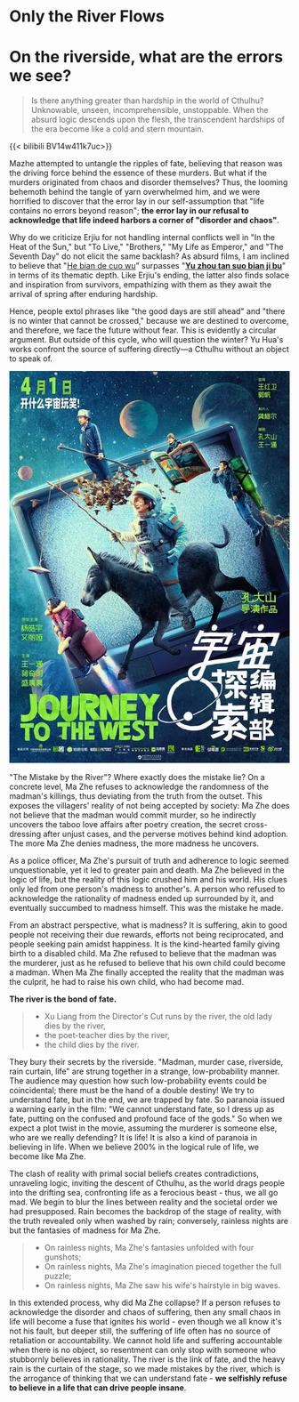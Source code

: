 #  Only the River Flows


# On the riverside, what are the errors we see? 

> Is there anything greater than hardship in the world of Cthulhu? Unknowable, unseen, incomprehensible, unstoppable. When the absurd logic descends upon the flesh, the transcendent hardships of the era become like a cold and stern mountain.

{{< bilibili BV14w411k7uc>}}

Mazhe attempted to untangle the ripples of fate, believing that reason was the driving force behind the essence of these murders. But what if the murders originated from chaos and disorder themselves? Thus, the looming behemoth behind the tangle of yarn overwhelmed him, and we were horrified to discover that the error lay in our self-assumption that "life contains no errors beyond reason"; **the error lay in our refusal to acknowledge that life indeed harbors a corner of "disorder and chaos"**.


Why do we criticize Erjiu for not handling internal conflicts well in "In the Heat of the Sun," but "To Live," "Brothers," "My Life as Emperor," and "The Seventh Day" do not elicit the same backlash? As absurd films, I am inclined to believe that "[He bian de cuo wu](https://www.imdb.com/title/tt27590147/?ref_=fn_al_tt_1)" surpasses "**[Yu zhou tan suo bian ji bu](https://www.imdb.com/title/tt15072612/)**" in terms of its thematic depth. Like Erjiu's ending, the latter also finds solace and inspiration from survivors, empathizing with them as they await the arrival of spring after enduring hardship.

Hence, people extol phrases like "the good days are still ahead" and "there is no winter that cannot be crossed," because we are destined to overcome, and therefore, we face the future without fear. This is evidently a circular argument. But outside of this cycle, who will question the winter? Yu Hua's works confront the source of suffering directly—a Cthulhu without an object to speak of.

![Yu zhou tan suo bian ji bu](/img/《河边的错误》是什么.en-20240523092008017.webp)

"The Mistake by the River"? Where exactly does the mistake lie? On a concrete level, Ma Zhe refuses to acknowledge the randomness of the madman's killings, thus deviating from the truth from the outset. This exposes the villagers' reality of not being accepted by society: Ma Zhe does not believe that the madman would commit murder, so he indirectly uncovers the taboo love affairs after poetry creation, the secret cross-dressing after unjust cases, and the perverse motives behind kind adoption. The more Ma Zhe denies madness, the more madness he uncovers.

As a police officer, Ma Zhe's pursuit of truth and adherence to logic seemed unquestionable, yet it led to greater pain and death. Ma Zhe believed in the logic of life, but the reality of this logic crushed him and his world. His clues only led from one person's madness to another's. A person who refused to acknowledge the rationality of madness ended up surrounded by it, and eventually succumbed to madness himself. This was the mistake he made.

From an abstract perspective, what is madness? It is suffering, akin to good people not receiving their due rewards, efforts not being reciprocated, and people seeking pain amidst happiness. It is the kind-hearted family giving birth to a disabled child. Ma Zhe refused to believe that the madman was the murderer, just as he refused to believe that his own child could become a madman. When Ma Zhe finally accepted the reality that the madman was the culprit, he had to raise his own child, who had become mad.

**The river is the bond of fate.** 

> - Xu Liang from the Director's Cut runs by the river, the old lady dies by the river, 
> - the poet-teacher dies by the river, 
> -  the child dies by the river. 

They bury their secrets by the riverside. "Madman, murder case, riverside, rain curtain, life" are strung together in a strange, low-probability manner. The audience may question how such low-probability events could be coincidental; there must be the hand of a double destiny! We try to understand fate, but in the end, we are trapped by fate. So paranoia issued a warning early in the film: "We cannot understand fate, so I dress up as fate, putting on the confused and profound face of the gods." So when we expect a plot twist in the movie, assuming the murderer is someone else, who are we really defending? It is life! It is also a kind of paranoia in believing in life. When we believe 200% in the logical rule of life, we become like Ma Zhe.

The clash of reality with primal social beliefs creates contradictions, unraveling logic, inviting the descent of Cthulhu, as the world drags people into the drifting sea, confronting life as a ferocious beast - thus, we all go mad. We begin to blur the lines between reality and the societal order we had presupposed. Rain becomes the backdrop of the stage of reality, with the truth revealed only when washed by rain; conversely, rainless nights are but the fantasies of madness for Ma Zhe.

> - On rainless nights, Ma Zhe's fantasies unfolded with four gunshots; 
> - On rainless nights, Ma Zhe's imagination pieced together the full puzzle; 
> - On rainless nights, Ma Zhe saw his wife's hairstyle in big waves.
>

In this extended process, why did Ma Zhe collapse? If a person refuses to acknowledge the disorder and chaos of suffering, then any small chaos in life will become a fuse that ignites his world - even though we all know it's not his fault, but deeper still, the suffering of life often has no source of retaliation or accountability. We cannot hold life and suffering accountable when there is no object, so resentment can only stop with someone who stubbornly believes in rationality. The river is the link of fate, and the heavy rain is the curtain of the stage, so we made mistakes by the river, which is the arrogance of thinking that we can understand fate - **we selfishly refuse to believe in a life that can drive people insane**.
